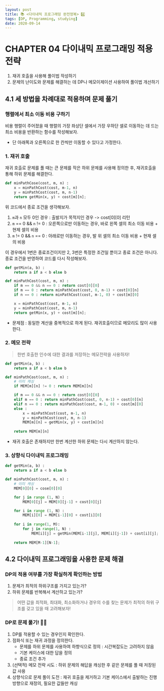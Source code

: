 ```yaml
---
layout: post
title: 📚 <다이내믹 프로그래밍 완전정복> 4️⃣
tags: [DP, Programming, studying]
date: 2020-09-14
---
```


# CHAPTER 04 다이내믹 프로그래밍 적용 전략

1. 재귀 호출을 사용해 풀이법 작성하기
2. 문제의 난이도와 문제를 해결하는 데 DP나 메모이제이션 사용하여 풀이법 개선하기

## 4.1 세 방법을 차례대로 적용하며 문제 풀기

### 행렬에서 최소 이동 비용 구하기

비용 행렬이 주어졌을 때 행렬의 가장 좌상단 셀에서 가장 우하단 셀로 이동하는 데 드는 최소 비용을 반환하는 함수를 작성해보자.
- 단 아래쪽과 오른쪽으로 한 칸씩만 이동할 수 있다고 가정한다.

### 1. 재귀 호출
재귀 호출로 문제를 풀 때는 큰 문제를 작은 하위 문제를 사용해 정의한 후, 재귀호출을 통해 하위 문제를 해결한다.

```python
def minPathCose(cost, m, n) :
    x = minPathCost(cost, m-1, n)
    y = minPathCost(cost, m, n-1)
    return getMin(x, y) + cost[m][n];
```

위 코드에서 종료 조건을 생각해보자.
1. `m`과 `n` 모두 0인 경우 : 출발지가 목적지인 경우 -> cost[0][0] 리턴
2. `m` == 0 && `n` != 0 : 오른쪽으로만 이동하는 경우, 바로 왼쪽 셀의 최소 이동 비용 + 현제 셀의 비용
3. `m` != 0 && `n` == 0 : 아래로만 이동하는 경우, 발 위 셀의 최소 이동 비용 + 현재 셀의 비용

이 경우에서 1번은 종료조건이지만 2, 3번은 특정한 조건일 뿐이고 종료 조건은 아니다.
종료 조건을 반영하여 코드를 다시 작성해보자.

```python
def getMin(a, b) :
    return a if a < b else b 

def minPathCost(cost, m, n) :
    if m == 0 && n == 0 : return cost[0][0]
    if m == 0 : return minPathCost(cost, 0, n-1) + cost[0][n]
    if n == 0 : return minPathCost(cost, m-1, 0) + cost[m][0]

    x = minPathCost(cost, m-1, n)
    y = minPathCost(cost, m, n-1)
    return getMin(x, y) + cost[m][n];
```

- 문제점 : 동일한 계산을 중복적으로 하게 된다. 재귀호출이므로 메모리도 많이 사용한다.

### 2. 메모 전략
> 한번 호출한 인수에 대한 결과를 저장하는 메모전략을 사용하자!

```python
def getMin(a, b) :
    return a if a < b else b 

def minPathCost(cost, m, n) :
    # 이미 캐싱
    if MEM[m][n] != 0 : return MEM[m][n]

    if m == 0 && n == 0 : return cost[0][0]
    elif m == 0 : return minPathCost(cost, 0, n-1) + cost[0][n]
    elif n == 0 : return minPathCost(cost, m-1, 0) + cost[m][0]
    else :
        x = minPathCost(cost, m-1, n)
        y = minPathCost(cost, m, n-1)
        MEM[m][n] = getMin(x, y) + cost[m][n]
    
    return MEM[m][n]
```

- 재귀 호출은 존재하지만 한번 계산한 하위 문제는 다시 계산하지 않는다.

### 3. 상향식 다이내믹 프로그래밍
```python
def getMin(a, b) :
    return a if a < b else b 

def minPathCost(cost, m, n) :
    # 이미 캐싱
    MEM[0][0] = cose[0][0]

    for j in range (1, N) :
        MEM[0][j] = MEM[0][j-1] + cost[0][j]

    for i in range (1, N) :
        MEM[i][0] = MEM[i-1][0] + cost[i][0]
    
    for i in range(1, M):
        for j in range(1, N) :
            MEM[i][j] = getMin(MEM[i-1][j], MEM[i][j-1]) + cost[i][j];
    
    return MEM[M-1][N-1];
```

## 4.2 다이내믹 프로그래밍을 사용한 문제 해결

### DP의 적용 여부를 가장 확실하게 확인하는 방법
1. 문제가 최적의 하위구조를 가지고 있는가?
2. 하위 문제를 반복해서 계산하고 있는가?

> 어떤 값을 최적화, 최대화, 최소화하거나 경우의 수를 찾는 문제가 최적의 하위 구조를 갖고 있을 때 고려해보자!

### DP로 문제 풀기! 🧘‍♂️
1. DP를 적용할 수 있는 경우인지 확인한다.
2. 점화식 또는 재귀 과정을 정의한다.
    - 문제를 하위 문제를 사용하여 하향식으로 정의 : 시간복잡도는 고려하지 않음
    - 기본 케이스에 대한 답을 정의
    - 종료 조건 추가
3. (선택적) 메모 전략 시도 : 하위 문제의 해답을 캐싱한 후 같은 문제를 풀 때 저장된 값 사용
4. 상향식으로 문제 풀이 도전 : 재귀 호출을 제거하고 기본 케이스에서 출발하는 진행 방향으로 재정의, 필요한 값들만 캐싱